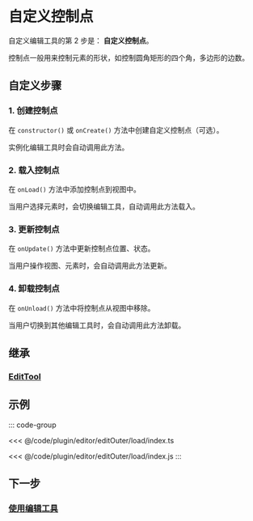 # 自定义控制点

自定义编辑工具的第 2 步是： **自定义控制点**。

控制点一般用来控制元素的形状，如控制圆角矩形的四个角，多边形的边数。

## 自定义步骤

### 1. 创建控制点

在 `constructor()` 或 `onCreate()` 方法中创建自定义控制点（可选）。

实例化编辑工具时会自动调用此方法。

### 2. 载入控制点

在 `onLoad()` 方法中添加控制点到视图中。

当用户选择元素时，会切换编辑工具，自动调用此方法载入。

### 3. 更新控制点

在 `onUpdate()` 方法中更新控制点位置、状态。

当用户操作视图、元素时，会自动调用此方法更新。

### 4. 卸载控制点

在 `onUnload()` 方法中将控制点从视图中移除。

当用户切换到其他编辑工具时，会自动调用此方法卸载。

## 继承

### [EditTool](../EditTool.md)

## 示例

::: code-group

<<< @/code/plugin/editor/editOuter/load/index.ts

<<< @/code/plugin/editor/editOuter/load/index.js
:::

## 下一步

### [使用编辑工具](/plugin/in/editor/editOuter/use.md)
